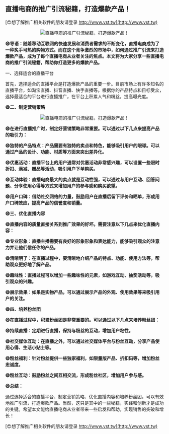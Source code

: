 ## **直播电商的推广引流秘籍，打造爆款产品！**

[😍想了解推广相关软件的朋友请登录 http://www.vst.tw](http://www.vst.tw)

 <center><img src="https://vst.tw/MP4/tuiguang/png/3.png" alt="直播电商的推广引流秘籍，打造爆款产品！"></center>

**😄导语：随着移动互联网的快速发展和消费者需求的不断变化，直播电商成为了一种炙手可热的购物方式。而在这个竞争激烈的市场中，如何通过推广引流来打造爆款产品，成为了每个直播电商从业者关注的焦点。本文将为大家分享一些直播电商的推广引流秘籍，帮助你打造更多的爆款产品。**

一、选择适合的直播平台

首先，选择适合的直播平台是打造爆款产品的重要一步。目前市场上有许多知名的直播平台，如淘宝直播、抖音直播、快手直播等。根据你的产品特点和目标受众，选择最适合的平台进行直播推广，在平台上积累人气和粉丝，提高曝光度。

**😄二、制定营销策略**

 <center><img src="https://vst.tw/MP4/tuiguang/png/6.png" alt="直播电商的推广引流秘籍，打造爆款产品！"></center>

**😄在进行直播推广时，制定好营销策略非常重要。可以通过以下几点来提高产品的吸引力：**

**😄独特的产品特点：产品需要有独特的卖点和特色，能够吸引用户的眼球。可以通过产品的设计、功能、材质等方面来突出差异化。**

**😄优惠活动：直播平台上的用户通常对优惠活动非常感兴趣，可以设置一些限时折扣、满减、赠品等活动，吸引用户下单购买。**

**😄互动体验：直播电商最大的卖点就是互动性强，可以通过与用户互动、回答问题、分享使用心得等方式来增加用户的参与感和购买欲望。**

**😄用户口碑：借助社交网络的力量，鼓励用户在直播后留下评价和晒单，形成用户口碑效应，提高产品的信誉度和销量。**

**😄三、优化直播内容**

**😄直播内容的质量直接关系到推广效果的好坏。需要注意以下几点来优化直播内容：**

**😄专业形象：直播主播需要有良好的形象形象和表达能力，能够吸引观众的注意力并让他们信任你的产品。**

**😄清晰明了：在直播过程中，要清晰地介绍产品的特点、功能、使用方法等，帮助观众更好地了解产品。**

**😄趣味性：直播过程可以增加一些趣味性的元素，如游戏互动、抽奖活动等，吸引观众的兴趣。**

**😄展示效果：如果是实物产品，可以通过展示产品的外观、使用效果等来吸引用户的关注。**

**😄四、培养粉丝团**

**😄在直播过程中，积累粉丝团是非常重要的。可以通过以下几点来培养粉丝团：**

**😄持续直播：定期进行直播，保持与粉丝的互动，增加用户粘性。**

**😄社交媒体互动：在直播之外，可以通过社交媒体平台与粉丝互动，分享产品使用心得、生活小贴士等。**

**😄粉丝福利：针对粉丝提供一些独家福利，如限量版产品、折扣码等，增加粉丝忠诚度。**

**😄粉丝互动：鼓励粉丝之间互相交流，形成粉丝社区，增加用户参与感。**

**😄总结：**

通过选择适合的直播平台、制定营销策略、优化直播内容和培养粉丝团，可以有效地推广引流，打造爆款产品。当然，这只是其中的一些秘籍，实践和创新才是成功的关键。希望本文能给直播电商从业者带来一些启发和帮助，实现销售的突破和增长！

[😍想了解推广相关软件的朋友请登录 http://www.vst.tw](http://www.vst.tw)




